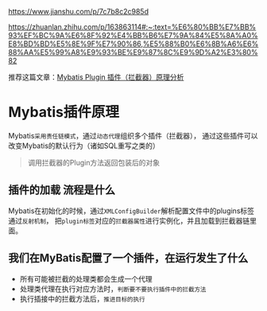 
<https://www.jianshu.com/p/7c7b8c2c985d>

<https://zhuanlan.zhihu.com/p/163863114#:~:text=%E6%80%BB%E7%BB%93%EF%BC%9A%E6%8F%92%E4%BB%B6%E7%9A%84%E5%8A%A0%E8%BD%BD%E5%8E%9F%E7%90%86,%E5%88%B0%E6%8B%A6%E6%88%AA%E5%99%A8%E9%93%BE%E9%87%8C%E9%9D%A2%E3%80%82>

推荐这篇文章：[Mybatis Plugin 插件（拦截器）原理分析](https://www.jianshu.com/p/b82d0a95b2f3)

# Mybatis插件原理


Mybatis`采用责任链模式`，通过`动态代理`组织多个插件（拦截器），
通过这些插件可以改变Mybatis的默认行为（诸如SQL重写之类的）
> 调用拦截器的Plugin方法返回包装后的对象

## 插件的加载 流程是什么

Mybatis在初始化的时候，通过`XMLConfigBuilder`解析配置文件中的plugins标签通过`反射机制`，
把`plugin标签`对应的`拦截器属性`进行实例化，并且加载到拦截器链里面。

## 我们在MyBatis配置了一个插件，在运行发生了什么

- 所有可能被拦截的处理类都会生成一个代理
- 处理类代理在执行对应方法时，`判断要不要执行插件中的拦截方法`
- 执行插接中的拦截方法后，`推进目标的执行`
